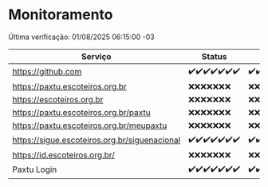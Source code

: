 # Monitoramento

Última verificação: 01/08/2025 06:15:00 -03

|Serviço|Status|Últimas 24h|
|---|---|---|
|https://github.com|<span title="2025-07-25: OK=23">✔️</span><span title="2025-07-26: OK=23">✔️</span><span title="2025-07-27: OK=22">✔️</span><span title="2025-07-28: OK=22">✔️</span><span title="2025-07-29: OK=22">✔️</span><span title="2025-07-30: OK=23">✔️</span><span title="2025-07-31: OK=8">✔️</span>|<span title="31/07/2025 06:16:00 -03 : 200">✔️</span><span title="31/07/2025 07:11:00 -03 : 200">✔️</span><span title="31/07/2025 08:09:00 -03 : 200">✔️</span><span title="31/07/2025 09:18:00 -03 : 200">✔️</span><span title="31/07/2025 10:31:00 -03 : 200">✔️</span><span title="31/07/2025 11:13:00 -03 : 200">✔️</span><span title="31/07/2025 12:11:00 -03 : 200">✔️</span><span title="31/07/2025 13:13:00 -03 : 200">✔️</span><span title="31/07/2025 14:12:00 -03 : 200">✔️</span><span title="31/07/2025 15:15:00 -03 : 200">✔️</span><span title="31/07/2025 16:11:00 -03 : 200">✔️</span><span title="31/07/2025 17:11:00 -03 : 200">✔️</span><span title="31/07/2025 18:09:00 -03 : 200">✔️</span><span title="31/07/2025 19:09:00 -03 : 200">✔️</span><span title="31/07/2025 20:10:00 -03 : 200">✔️</span><span title="31/07/2025 21:59:00 -03 : 200">✔️</span><span title="01/08/2025 00:12:00 -03 : 200">✔️</span><span title="01/08/2025 01:44:00 -03 : 200">✔️</span><span title="01/08/2025 02:23:00 -03 : 200">✔️</span><span title="01/08/2025 03:18:00 -03 : 200">✔️</span><span title="01/08/2025 04:17:00 -03 : 200">✔️</span><span title="01/08/2025 05:14:00 -03 : 200">✔️</span><span title="01/08/2025 06:15:00 -03 : 200">✔️</span>|
|https://paxtu.escoteiros.org.br|<span title="2025-07-25: Falhas=23">❌</span><span title="2025-07-26: Falhas=23">❌</span><span title="2025-07-27: Falhas=22">❌</span><span title="2025-07-28: Falhas=22">❌</span><span title="2025-07-29: Falhas=22">❌</span><span title="2025-07-30: Falhas=23">❌</span><span title="2025-07-31: Falhas=8">❌</span>|<span title="31/07/2025 06:16:00 -03 : 403">❌</span><span title="31/07/2025 07:11:00 -03 : 403">❌</span><span title="31/07/2025 08:09:00 -03 : 403">❌</span><span title="31/07/2025 09:18:00 -03 : 403">❌</span><span title="31/07/2025 10:31:00 -03 : 403">❌</span><span title="31/07/2025 11:13:00 -03 : 403">❌</span><span title="31/07/2025 12:11:00 -03 : 403">❌</span><span title="31/07/2025 13:13:00 -03 : 403">❌</span><span title="31/07/2025 14:12:00 -03 : 403">❌</span><span title="31/07/2025 15:15:00 -03 : 403">❌</span><span title="31/07/2025 16:11:00 -03 : 403">❌</span><span title="31/07/2025 17:11:00 -03 : 403">❌</span><span title="31/07/2025 18:09:00 -03 : 403">❌</span><span title="31/07/2025 19:09:00 -03 : 403">❌</span><span title="31/07/2025 20:10:00 -03 : 403">❌</span><span title="31/07/2025 21:59:00 -03 : 403">❌</span><span title="01/08/2025 00:12:00 -03 : 403">❌</span><span title="01/08/2025 01:44:00 -03 : 403">❌</span><span title="01/08/2025 02:23:00 -03 : 403">❌</span><span title="01/08/2025 03:18:00 -03 : 403">❌</span><span title="01/08/2025 04:17:00 -03 : 403">❌</span><span title="01/08/2025 05:14:00 -03 : 403">❌</span><span title="01/08/2025 06:15:00 -03 : 403">❌</span>|
|https://escoteiros.org.br|<span title="2025-07-25: Falhas=23">❌</span><span title="2025-07-26: Falhas=23">❌</span><span title="2025-07-27: Falhas=22">❌</span><span title="2025-07-28: Falhas=22">❌</span><span title="2025-07-29: Falhas=22">❌</span><span title="2025-07-30: Falhas=23">❌</span><span title="2025-07-31: Falhas=8">❌</span>|<span title="31/07/2025 06:16:00 -03 : 403">❌</span><span title="31/07/2025 07:11:00 -03 : 403">❌</span><span title="31/07/2025 08:09:00 -03 : 403">❌</span><span title="31/07/2025 09:18:00 -03 : 403">❌</span><span title="31/07/2025 10:31:00 -03 : 403">❌</span><span title="31/07/2025 11:13:00 -03 : 403">❌</span><span title="31/07/2025 12:11:00 -03 : 403">❌</span><span title="31/07/2025 13:13:00 -03 : 403">❌</span><span title="31/07/2025 14:12:00 -03 : 403">❌</span><span title="31/07/2025 15:15:00 -03 : 403">❌</span><span title="31/07/2025 16:11:00 -03 : 403">❌</span><span title="31/07/2025 17:11:00 -03 : 403">❌</span><span title="31/07/2025 18:09:00 -03 : 403">❌</span><span title="31/07/2025 19:09:00 -03 : 403">❌</span><span title="31/07/2025 20:10:00 -03 : 403">❌</span><span title="31/07/2025 21:59:00 -03 : 403">❌</span><span title="01/08/2025 00:12:00 -03 : 403">❌</span><span title="01/08/2025 01:44:00 -03 : 403">❌</span><span title="01/08/2025 02:23:00 -03 : 403">❌</span><span title="01/08/2025 03:18:00 -03 : 403">❌</span><span title="01/08/2025 04:17:00 -03 : 403">❌</span><span title="01/08/2025 05:14:00 -03 : 403">❌</span><span title="01/08/2025 06:15:00 -03 : 403">❌</span>|
|https://paxtu.escoteiros.org.br/paxtu|<span title="2025-07-25: Falhas=23">❌</span><span title="2025-07-26: Falhas=23">❌</span><span title="2025-07-27: Falhas=22">❌</span><span title="2025-07-28: Falhas=22">❌</span><span title="2025-07-29: Falhas=22">❌</span><span title="2025-07-30: Falhas=23">❌</span><span title="2025-07-31: Falhas=8">❌</span>|<span title="31/07/2025 06:16:00 -03 : 403">❌</span><span title="31/07/2025 07:11:00 -03 : 403">❌</span><span title="31/07/2025 08:09:00 -03 : 403">❌</span><span title="31/07/2025 09:18:00 -03 : 403">❌</span><span title="31/07/2025 10:31:00 -03 : 403">❌</span><span title="31/07/2025 11:13:00 -03 : 403">❌</span><span title="31/07/2025 12:11:00 -03 : 403">❌</span><span title="31/07/2025 13:13:00 -03 : 403">❌</span><span title="31/07/2025 14:12:00 -03 : 403">❌</span><span title="31/07/2025 15:15:00 -03 : 403">❌</span><span title="31/07/2025 16:11:00 -03 : 403">❌</span><span title="31/07/2025 17:11:00 -03 : 403">❌</span><span title="31/07/2025 18:09:00 -03 : 403">❌</span><span title="31/07/2025 19:09:00 -03 : 403">❌</span><span title="31/07/2025 20:10:00 -03 : 403">❌</span><span title="31/07/2025 21:59:00 -03 : 403">❌</span><span title="01/08/2025 00:12:00 -03 : 403">❌</span><span title="01/08/2025 01:44:00 -03 : 403">❌</span><span title="01/08/2025 02:23:00 -03 : 403">❌</span><span title="01/08/2025 03:18:00 -03 : 403">❌</span><span title="01/08/2025 04:17:00 -03 : 403">❌</span><span title="01/08/2025 05:14:00 -03 : 403">❌</span><span title="01/08/2025 06:15:00 -03 : 403">❌</span>|
|https://paxtu.escoteiros.org.br/meupaxtu|<span title="2025-07-25: Falhas=23">❌</span><span title="2025-07-26: Falhas=23">❌</span><span title="2025-07-27: Falhas=22">❌</span><span title="2025-07-28: Falhas=22">❌</span><span title="2025-07-29: Falhas=22">❌</span><span title="2025-07-30: Falhas=23">❌</span><span title="2025-07-31: Falhas=8">❌</span>|<span title="31/07/2025 06:16:00 -03 : 403">❌</span><span title="31/07/2025 07:11:00 -03 : 403">❌</span><span title="31/07/2025 08:09:00 -03 : 403">❌</span><span title="31/07/2025 09:18:00 -03 : 403">❌</span><span title="31/07/2025 10:31:00 -03 : 403">❌</span><span title="31/07/2025 11:13:00 -03 : 403">❌</span><span title="31/07/2025 12:11:00 -03 : 403">❌</span><span title="31/07/2025 13:13:00 -03 : 403">❌</span><span title="31/07/2025 14:12:00 -03 : 403">❌</span><span title="31/07/2025 15:15:00 -03 : 403">❌</span><span title="31/07/2025 16:11:00 -03 : 403">❌</span><span title="31/07/2025 17:11:00 -03 : 403">❌</span><span title="31/07/2025 18:09:00 -03 : 403">❌</span><span title="31/07/2025 19:09:00 -03 : 403">❌</span><span title="31/07/2025 20:10:00 -03 : 403">❌</span><span title="31/07/2025 21:59:00 -03 : 403">❌</span><span title="01/08/2025 00:12:00 -03 : 403">❌</span><span title="01/08/2025 01:44:00 -03 : 403">❌</span><span title="01/08/2025 02:23:00 -03 : 403">❌</span><span title="01/08/2025 03:18:00 -03 : 403">❌</span><span title="01/08/2025 04:17:00 -03 : 403">❌</span><span title="01/08/2025 05:14:00 -03 : 403">❌</span><span title="01/08/2025 06:15:00 -03 : 403">❌</span>|
|https://sigue.escoteiros.org.br/siguenacional|<span title="2025-07-25: OK=23">✔️</span><span title="2025-07-26: OK=23">✔️</span><span title="2025-07-27: OK=22">✔️</span><span title="2025-07-28: OK=22">✔️</span><span title="2025-07-29: OK=22">✔️</span><span title="2025-07-30: OK=23">✔️</span><span title="2025-07-31: OK=8">✔️</span>|<span title="31/07/2025 06:16:00 -03 : 200">✔️</span><span title="31/07/2025 07:11:00 -03 : 200">✔️</span><span title="31/07/2025 08:09:00 -03 : 200">✔️</span><span title="31/07/2025 09:18:00 -03 : 200">✔️</span><span title="31/07/2025 10:31:00 -03 : 200">✔️</span><span title="31/07/2025 11:13:00 -03 : 200">✔️</span><span title="31/07/2025 12:11:00 -03 : 200">✔️</span><span title="31/07/2025 13:13:00 -03 : 200">✔️</span><span title="31/07/2025 14:12:00 -03 : 200">✔️</span><span title="31/07/2025 15:15:00 -03 : 200">✔️</span><span title="31/07/2025 16:11:00 -03 : 200">✔️</span><span title="31/07/2025 17:11:00 -03 : 200">✔️</span><span title="31/07/2025 18:09:00 -03 : 200">✔️</span><span title="31/07/2025 19:09:00 -03 : 200">✔️</span><span title="31/07/2025 20:10:00 -03 : 200">✔️</span><span title="31/07/2025 21:59:00 -03 : 200">✔️</span><span title="01/08/2025 00:12:00 -03 : 200">✔️</span><span title="01/08/2025 01:44:00 -03 : 200">✔️</span><span title="01/08/2025 02:23:00 -03 : 200">✔️</span><span title="01/08/2025 03:18:00 -03 : 200">✔️</span><span title="01/08/2025 04:17:00 -03 : 200">✔️</span><span title="01/08/2025 05:14:00 -03 : 200">✔️</span><span title="01/08/2025 06:15:00 -03 : 200">✔️</span>|
|https://id.escoteiros.org.br/|<span title="2025-07-25: Falhas=23">❌</span><span title="2025-07-26: Falhas=23">❌</span><span title="2025-07-27: Falhas=22">❌</span><span title="2025-07-28: Falhas=22">❌</span><span title="2025-07-29: Falhas=22">❌</span><span title="2025-07-30: Falhas=23">❌</span><span title="2025-07-31: Falhas=8">❌</span>|<span title="31/07/2025 06:16:00 -03 : 403">❌</span><span title="31/07/2025 07:11:00 -03 : 403">❌</span><span title="31/07/2025 08:09:00 -03 : 403">❌</span><span title="31/07/2025 09:18:00 -03 : 403">❌</span><span title="31/07/2025 10:31:00 -03 : 403">❌</span><span title="31/07/2025 11:13:00 -03 : 403">❌</span><span title="31/07/2025 12:11:00 -03 : 403">❌</span><span title="31/07/2025 13:13:00 -03 : 403">❌</span><span title="31/07/2025 14:12:00 -03 : 403">❌</span><span title="31/07/2025 15:15:00 -03 : 403">❌</span><span title="31/07/2025 16:11:00 -03 : 403">❌</span><span title="31/07/2025 17:11:00 -03 : 403">❌</span><span title="31/07/2025 18:09:00 -03 : 403">❌</span><span title="31/07/2025 19:09:00 -03 : 403">❌</span><span title="31/07/2025 20:10:00 -03 : 403">❌</span><span title="31/07/2025 21:59:00 -03 : 403">❌</span><span title="01/08/2025 00:12:00 -03 : 403">❌</span><span title="01/08/2025 01:44:00 -03 : 403">❌</span><span title="01/08/2025 02:23:00 -03 : 403">❌</span><span title="01/08/2025 03:18:00 -03 : 403">❌</span><span title="01/08/2025 04:17:00 -03 : 403">❌</span><span title="01/08/2025 05:14:00 -03 : 403">❌</span><span title="01/08/2025 06:15:00 -03 : 403">❌</span>|
|Paxtu Login|<span title="2025-07-25: OK=23">✔️</span><span title="2025-07-26: OK=23">✔️</span><span title="2025-07-27: OK=22">✔️</span><span title="2025-07-28: OK=22">✔️</span><span title="2025-07-29: OK=22">✔️</span><span title="2025-07-30: OK=23">✔️</span><span title="2025-07-31: OK=8">✔️</span>|<span title="31/07/2025 06:16:00 -03 : 200">✔️</span><span title="31/07/2025 07:11:00 -03 : 200">✔️</span><span title="31/07/2025 08:09:00 -03 : 200">✔️</span><span title="31/07/2025 09:18:00 -03 : 200">✔️</span><span title="31/07/2025 10:31:00 -03 : 200">✔️</span><span title="31/07/2025 11:13:00 -03 : 200">✔️</span><span title="31/07/2025 12:11:00 -03 : 200">✔️</span><span title="31/07/2025 13:13:00 -03 : 200">✔️</span><span title="31/07/2025 14:12:00 -03 : 200">✔️</span><span title="31/07/2025 15:15:00 -03 : 200">✔️</span><span title="31/07/2025 16:11:00 -03 : 200">✔️</span><span title="31/07/2025 17:11:00 -03 : 200">✔️</span><span title="31/07/2025 18:09:00 -03 : 200">✔️</span><span title="31/07/2025 19:09:00 -03 : 200">✔️</span><span title="31/07/2025 20:10:00 -03 : 200">✔️</span><span title="31/07/2025 21:59:00 -03 : 200">✔️</span><span title="01/08/2025 00:12:00 -03 : 200">✔️</span><span title="01/08/2025 01:44:00 -03 : 200">✔️</span><span title="01/08/2025 02:23:00 -03 : 200">✔️</span><span title="01/08/2025 03:18:00 -03 : 200">✔️</span><span title="01/08/2025 04:17:00 -03 : 200">✔️</span><span title="01/08/2025 05:14:00 -03 : 200">✔️</span><span title="01/08/2025 06:15:00 -03 : 200">✔️</span>|
